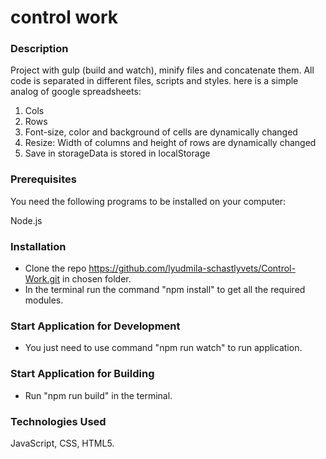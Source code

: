 # control work

### Description

Project with gulp (build and watch), minify files and concatenate them. 
All code is separated in different files, scripts and styles. 
here is a simple analog of google spreadsheets:
1. Cols
2. Rows
3. Font-size, color and background of cells are dynamically changed
4. Resize: Width of columns and height of rows are dynamically changed
5. Save in storageData is stored in localStorage

### Prerequisites

You need the following programs to be installed on your computer:

Node.js

###  Installation

* Clone the repo https://github.com/lyudmila-schastlyvets/Control-Work.git in chosen folder.
* In the terminal run the command "npm install" to get all the required modules.
 
### Start Application for Development

* You just need to use command "npm run watch" to run application.
 
### Start Application for Building 
* Run "npm run build"  in the terminal.

### Technologies Used

JavaScript, CSS, HTML5.

